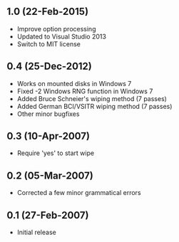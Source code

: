 ## 1.0 (22-Feb-2015)

  * Improve option processing
  * Updated to Visual Studio 2013
  * Switch to MIT license

## 0.4 (25-Dec-2012)

  * Works on mounted disks in Windows 7
  * Fixed -2 Windows RNG function in Windows 7
  * Added Bruce Schneier's wiping method (7 passes)
  * Added German BCI/VSITR wiping method (7 passes)
  * Other minor bugfixes

## 0.3 (10-Apr-2007)

  * Require 'yes' to start wipe

## 0.2 (05-Mar-2007)

  * Corrected a few minor grammatical errors

## 0.1 (27-Feb-2007)
 
  * Initial release
